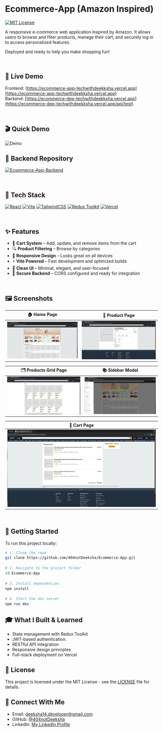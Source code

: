 # Ecommerce-App (Amazon Inspired)
[![MIT License](https://img.shields.io/github/license/404notDeeksha/Ecommerce-App?style=flat-square)](https://github.com/404notDeeksha/Ecommerce-App/blob/main/LICENSE)

A responsive e-commerce web application inspired by Amazon. It allows users to browse and filter products, manage their cart, and securely log in to access personalized features.

Deployed and ready to help you make shopping fun!

<br/>

## 🔗 Live Demo

Frontend: [https://ecommerce-app-techwithdeekksha.vercel.app](https://ecommerce-app-techwithdeekksha.vercel.app)  
Backend: [https://ecommerce-dep-techwithdeekksha.vercel.app](https://ecommerce-dep-techwithdeekksha.vercel.app/api/test)

<br/>

## 🎬 Quick Demo
![Demo](demo.gif)

## 📂 Backend Repository
[![Ecommerce-App-Backend](https://img.shields.io/badge/Ecommerce--App--Backend-808080?style=for-the-badge&logo=github&logoColor=white)](https://github.com/404notDeeksha/Ecommerce-App-Backend)


</br>

## 🚀 Tech Stack

[![React](https://img.shields.io/badge/React-20232A?style=for-the-badge&logo=react&logoColor=61DAFB)](https://reactjs.org/)
[![Vite](https://img.shields.io/badge/Vite-646CFF?style=for-the-badge&logo=vite&logoColor=FFD62E)](https://vitejs.dev/)
[![TailwindCSS](https://img.shields.io/badge/Tailwind_CSS-38B2AC?style=for-the-badge&logo=tailwind-css&logoColor=white)](https://tailwindcss.com/)
[![Redux Toolkit](https://img.shields.io/badge/Redux_Toolkit-593D88?style=for-the-badge&logo=redux&logoColor=white)](https://redux-toolkit.js.org/)
[![Vercel](https://img.shields.io/badge/Vercel-000000?style=for-the-badge&logo=vercel&logoColor=white)](https://vercel.com/)

<br/>

## ✨ Features

- 🛒 **Cart System** – Add, update, and remove items from the cart
- 🔍 **Product Filtering** – Browse by categories
- 📱 **Responsive Design** – Looks great on all devices
- ⚡️ **Vite Powered** – Fast development and optimized builds
- 🧼 **Clean UI** – Minimal, elegant, and user-focused
- 🔐 **Secure Backend** – CORS configured and ready for integration

<br/>

## 🖼️ Screenshots

| 🏠 Home Page                        | 🧾 Product Page                          |
| ----------------------------------- | ---------------------------------------- |
| ![Home Page](./screenshots/home.png) | ![Product Page](./screenshots/product.png) |

| 🗂️ Products Grid Page                         | 📚 Sidebar Modal                          |
| --------------------------------------------- | ----------------------------------------- |
| ![Products Grid](./screenshots/productsgrid.png) | ![Sidebar Modal](./screenshots/sidebar.png) |

| 🛒 Cart Page |
| ------------ |
| ![Cart Page](./screenshots/cart.png) |


<br/>

## 🚀 Getting Started

To run this project locally:

```bash
# 1. Clone the repo
git clone https://github.com/404notDeeksha/Ecommerce-App.git

# 2. Navigate to the project folder
cd Ecommerce-App

# 3. Install dependencies
npm install

# 4. Start the dev server
npm run dev
```

## 🎓 What I Built & Learned

- State management with Redux Toolkit
- JWT-based authentication.
- RESTful API integration
- Responsive design principles
- Full-stack deployment on Vercel

## 📄 License

This project is licensed under the MIT License - see the [LICENSE](/LICENSE.md) file for details.

## 👋 Connect With Me

- Email: deeksha14.developer@gmail.com
- GitHub: [@404notDeeksha](https://github.com/404notDeeksha)
- LinkedIn: [My LinkedIn Profile](https://www.linkedin.com/in/deek1995)